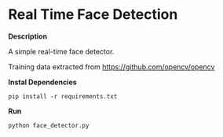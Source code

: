 # Real Time Face Detection

**Description**

A simple real-time face detector.

Training data extracted from https://github.com/opencv/opencv

**Instal Dependencies**

`pip install -r requirements.txt`

**Run**

`python face_detector.py`
